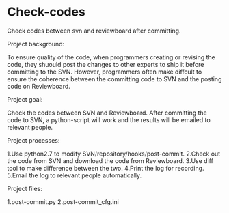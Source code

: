 # Check-codes
Check codes between svn and reviewboard after committing.

Project background:

To ensure quality of the code, when programmers creating or revising the code, they shuould post the changes to other experts to
 ship it before committing to the SVN. However, programmers often make diffcult to ensure the coherence between the committing 
 code to SVN and the posting code on Reviewboard.

Project goal:

Check the codes between SVN and Reviewboard. After committing the code to SVN, a python-script will work and the results will be 
emailed to relevant people.

Project processes:

1.Use python2.7 to modify SVN/repository/hooks/post-commit.
2.Check out the code from SVN and download the code from Reviewboard.
3.Use diff tool to make difference between the two.
4.Print the log for recording.
5.Email the log to relevant people automatically.

Project files:

1.post-commit.py
2.post-commit_cfg.ini
